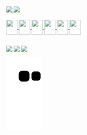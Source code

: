 ###

<div>
  <a href="https://github.com/Lusca-Dev">
  <img height="130em" src="https://github-readme-stats.vercel.app/api?username=Lusca-Dev&show_icons=true&theme=tokyonight&include_all_commits=true&count_private=false"/>
  <img height="130em" src="https://github-readme-stats.vercel.app/api/top-langs/?username=Lusca-Dev&layout=compact&langs_count=7&theme=tokyonight"/>
</div>
<div style = "display: inline_block"><br>
  <img align="center" height="40" width="30" src="https://cdn.jsdelivr.net/gh/devicons/devicon/icons/javascript/javascript-original.svg" />
  <img align="center" height="40" width="30" src="https://cdn.jsdelivr.net/gh/devicons/devicon/icons/react/react-original-wordmark.svg" />
  <img align="center" height="40" width="30" src="https://cdn.jsdelivr.net/gh/devicons/devicon/icons/html5/html5-original.svg" />       
  <img align="center" height="40" width="30" src="https://cdn.jsdelivr.net/gh/devicons/devicon/icons/css3/css3-original.svg" />
  <img align="center" height="40" width="30" src="https://cdn.jsdelivr.net/gh/devicons/devicon/icons/bootstrap/bootstrap-original.svg" /> 
  <img align="center" height="40" width="30" src="https://cdn.jsdelivr.net/gh/devicons/devicon/icons/csharp/csharp-original.svg" />  
</div>
  
##

<div> 
  <a href="https://www.instagram.com/lucas_lv22/" target="_blank"><img src="https://img.shields.io/badge/-Instagram-%23E4405F?style=for-the-badge&logo=instagram&logoColor=white" target="_blank"></a>
  <a href = "mailto:araujolucas668@gmail.com"><img src="https://img.shields.io/badge/-Gmail-%23333?style=for-the-badge&logo=gmail&logoColor=white" target="_blank"></a>
  <a href="https://www.linkedin.com/in/lucas-ara%C3%BAjo-66b4721a4" target="_blank"><img src="https://img.shields.io/badge/-LinkedIn-%230077B5?style=for-the-badge&logo=linkedin&logoColor=white" target="_blank"></a> 
</div>
  
![snake gif](https://github.com/Lusca-Dev/Lusca-Dev/blob/output/github-contribution-grid-snake.svg)

